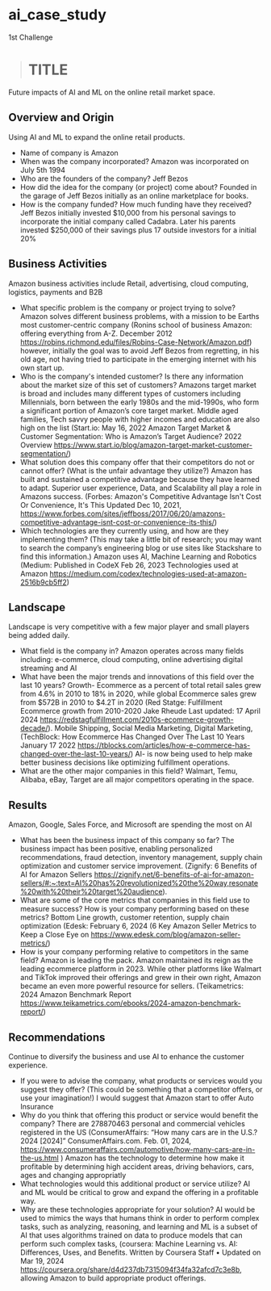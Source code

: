 # ai_case_study
1st Challenge  
># TITLE
Future impacts of AI and ML on the online retail market space.
## Overview and Origin
Using AI and ML to expand the online retail products. 
* Name of company is
Amazon
* When was the company incorporated?
Amazon was incorporated on July 5th 1994
* Who are the founders of the company?
Jeff Bezos
* How did the idea for the company (or project) come about?
Founded in the garage of Jeff Bezos initially as an online marketplace for books.
* How is the company funded? How much funding have they received?
Jeff Bezos initially invested $10,000 from his personal savings to incorporate the initial company called Cadabra. Later his parents invested $250,000 of their savings plus 17 outside investors for a initial 20%
## Business Activities
Amazon business activities include Retail, advertising, cloud computing, logistics, payments and B2B 
* What specific problem is the company or project trying to solve?
Amazon solves different business problems, with a mission to be Earths most customer-centric company (Ronins school of business Amazon: offering everything from A-Z. December 2012 https://robins.richmond.edu/files/Robins-Case-Network/Amazon.pdf) however, initially the goal was to avoid Jeff Bezos from regretting, in his old age, not having tried to participate in the emerging internet with his own start up. 
* Who is the company's intended customer? Is there any information about the market size of this set of customers?
Amazons target market is broad and includes many different types of customers including Millennials, born between the early 1980s and the mid-1990s, who form a significant portion of Amazon’s core target market. Middle aged families, Tech savvy people with higher incomes and education are also high on the list (Start.io: May 16, 2022 Amazon Target Market & Customer Segmentation: Who is Amazon’s Target Audience? 2022 Overview https://www.start.io/blog/amazon-target-market-customer-segmentation/)
* What solution does this company offer that their competitors do not or cannot offer? (What is the unfair advantage they utilize?)
 Amazon has built and sustained a competitive advantage because they have learned to adapt. Superior user experience, Data, and Scalability all play a role in Amazons success. (Forbes: Amazon's Competitive Advantage Isn't Cost Or Convenience, It's This Updated Dec 10, 2021, https://www.forbes.com/sites/jeffboss/2017/06/20/amazons-competitive-advantage-isnt-cost-or-convenience-its-this/)
* Which technologies are they currently using, and how are they implementing them? (This may take a little bit of research; you may want to search the company’s engineering blog or use sites like Stackshare to find this information.)
Amazon uses AI, Machine Learning and Robotics (Medium:  Published in CodeX Feb 26, 2023 Technologies used at Amazon https://medium.com/codex/technologies-used-at-amazon-2516b9cb5ff2)
## Landscape
Landscape is very competitive with a few major player and small players being added daily.
* What field is the company in?
Amazon operates across many fields including: e-commerce, cloud computing, online advertising digital streaming and AI
* What have been the major trends and innovations of this field over the last 10 years?
Growth- Ecommerce as a percent of total retail sales grew from 4.6% in 2010 to 18% in 2020, while global Ecommerce sales grew from $572B in 2010 to $4.2T in 2020 (Red Statge: Fulfillment Ecommerce growth from 2010-2020 Jake Rheude Last updated: 17 April 2024 https://redstagfulfillment.com/2010s-ecommerce-growth-decade/). Mobile Shipping, Social Media Marketing, Digital Marketing,(TechBlock: How Ecommerce Has Changed Over The Last 10 Years January 17 2022 https://tblocks.com/articles/how-e-commerce-has-changed-over-the-last-10-years/) AI- is now being used to help make better business decisions like optimizing fulfillment operations.
* What are the other major companies in this field?
Walmart, Temu, Alibaba, eBay, Target are all major competitors operating in the space.
## Results
Amazon, Google, Sales Force, and Microsoft are spending the most on AI
* What has been the business impact of this company so far?
The business impact has been positive, enabling personalized recommendations, fraud detection, inventory management, supply chain optimization and customer service improvement. (Zignify: 6 Benefits of AI for Amazon Sellers https://zignify.net/6-benefits-of-ai-for-amazon-sellers/#:~:text=AI%20has%20revolutionized%20the%20way,resonate%20with%20their%20target%20audience).
* What are some of the core metrics that companies in this field use to measure success? How is your company performing based on these metrics?
Bottom Line growth, customer retention, supply chain optimization (Edesk: February 6, 2024 (6 Key Amazon Seller Metrics to Keep a Close Eye on https://www.edesk.com/blog/amazon-seller-metrics/)
* How is your company performing relative to competitors in the same field?
Amazon is leading the pack. Amazon maintained its reign as the leading ecommerce platform in 2023. While other platforms like Walmart and TikTok improved their offerings and grew in their own right, Amazon became an even more powerful resource for sellers. (Teikametrics: 2024 Amazon Benchmark Report https://www.teikametrics.com/ebooks/2024-amazon-benchmark-report/)
## Recommendations
Continue to diversify the business and use AI to enhance the customer experience.
* If you were to advise the company, what products or services would you suggest they offer? (This could be something that a competitor offers, or use your imagination!)
I would suggest that Amazon start to offer Auto Insurance
* Why do you think that offering this product or service would benefit the company?
There are 278870463 personal and commercial vehicles registered in the US (ConsumerAffairs: “How many cars are in the U.S.? 2024 [2024]” ConsumerAffairs.com. Feb. 01, 2024, https://www.consumeraffairs.com/automotive/how-many-cars-are-in-the-us.html ) Amazon has the technology to determine how make it profitable by determining high accident areas, driving behaviors, cars, ages and changing appropriatly 
* What technologies would this additional product or service utilize?
AI and ML would be critical to grow and expand the offering in a profitable way.
* Why are these technologies appropriate for your solution?
AI would be used to mimics the ways that humans think in order to perform complex tasks, such as analyzing, reasoning, and learning and ML is a subset of AI that uses algorithms trained on data to produce models that can perform such complex tasks, (coursera: Machine Learning vs. AI: Differences, Uses, and Benefits. Written by Coursera Staff • Updated on Mar 19, 2024 https://coursera.org/share/d4d237db7315094f34fa32afcd7c3e8b, allowing Amazon to build appropriate product offerings.
